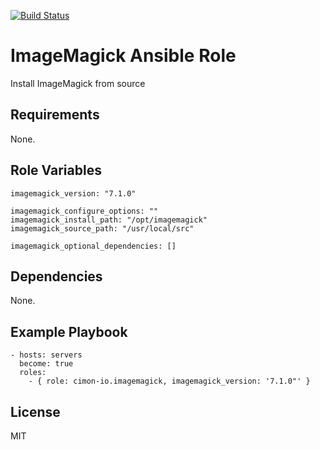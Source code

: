 [![Build Status](https://travis-ci.org/cimon-io/ansible-role-imagemagick.svg?branch=master)](https://travis-ci.org/cimon-io/ansible-role-imagemagick)

ImageMagick Ansible Role
=========

Install ImageMagick from source

Requirements
------------

None.

Role Variables
--------------

```
imagemagick_version: "7.1.0"

imagemagick_configure_options: ""
imagemagick_install_path: "/opt/imagemagick"
imagemagick_source_path: "/usr/local/src"

imagemagick_optional_dependencies: []
```

Dependencies
------------

None.

Example Playbook
----------------

```
- hosts: servers
  become: true
  roles:
    - { role: cimon-io.imagemagick, imagemagick_version: '7.1.0"' }
```

License
-------

MIT
